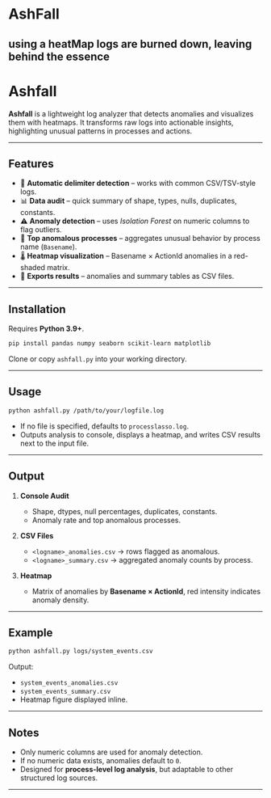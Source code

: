 # AshFall
using a heatMap logs are burned down, leaving behind the essence
---

# Ashfall

**Ashfall** is a lightweight log analyzer that detects anomalies and visualizes them with heatmaps.
It transforms raw logs into actionable insights, highlighting unusual patterns in processes and actions.

---

## Features

* 🔎 **Automatic delimiter detection** – works with common CSV/TSV-style logs.
* 📊 **Data audit** – quick summary of shape, types, nulls, duplicates, constants.
* ⚠️ **Anomaly detection** – uses *Isolation Forest* on numeric columns to flag outliers.
* 🧾 **Top anomalous processes** – aggregates unusual behavior by process name (`Basename`).
* 🌡️ **Heatmap visualization** – Basename × ActionId anomalies in a red-shaded matrix.
* 📂 **Exports results** – anomalies and summary tables as CSV files.

---

## Installation

Requires **Python 3.9+**.

```bash
pip install pandas numpy seaborn scikit-learn matplotlib
```

Clone or copy `ashfall.py` into your working directory.

---

## Usage

```bash
python ashfall.py /path/to/your/logfile.log
```

* If no file is specified, defaults to `processlasso.log`.
* Outputs analysis to console, displays a heatmap, and writes CSV results next to the input file.

---

## Output

1. **Console Audit**

   * Shape, dtypes, null percentages, duplicates, constants.
   * Anomaly rate and top anomalous processes.

2. **CSV Files**

   * `<logname>_anomalies.csv` → rows flagged as anomalous.
   * `<logname>_summary.csv` → aggregated anomaly counts by process.

3. **Heatmap**

   * Matrix of anomalies by **Basename × ActionId**, red intensity indicates anomaly density.

---

## Example

```bash
python ashfall.py logs/system_events.csv
```

Output:

* `system_events_anomalies.csv`
* `system_events_summary.csv`
* Heatmap figure displayed inline.

---

## Notes

* Only numeric columns are used for anomaly detection.
* If no numeric data exists, anomalies default to `0`.
* Designed for **process-level log analysis**, but adaptable to other structured log sources.

---

